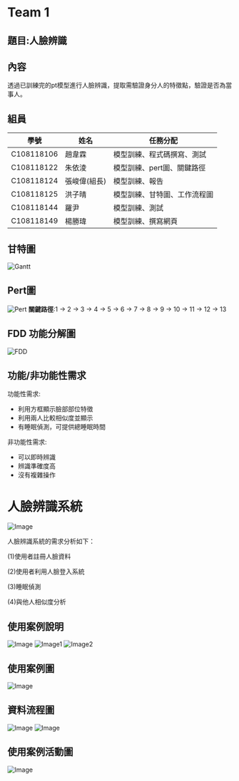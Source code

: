 # Team 1

## 題目:人臉辨識

## 內容
透過已訓練完的pt模型進行人臉辨識，提取需驗證身分人的特徵點，驗證是否為當事人。

## 組員
|學號|姓名|任務分配|
|---|----|--------|
|C108118106|趙韋霖|模型訓練、程式碼撰寫、測試|
|C108118122|朱依淩|模型訓練、pert圖、關鍵路徑|
|C108118124|張峻偉(組長)|模型訓練、報告|
|C108118125|洪子晴|模型訓練、甘特圖、工作流程圖|
|C108118144|羅尹|模型訓練、測試|
|C108118149|楊勝瑋|模型訓練、撰寫網頁|

## 甘特圖
![Gantt](https://github.com/Yinooooo/Team1/blob/main/gan.png)

## Pert圖
![Pert](https://github.com/Yinooooo/Team1/blob/main/pert.jpg)
**關鍵路徑**:1 -> 2 -> 3 -> 4 -> 5 -> 6 -> 7 -> 8 -> 9 -> 10 -> 11 -> 12 -> 13

## FDD 功能分解圖
![FDD](https://github.com/Yinooooo/Team1/blob/main/FDD.png)

## 功能/非功能性需求
功能性需求:
* 利用方框顯示臉部部位特徵
* 利用兩人比較相似度並顯示
* 有睡眠偵測，可提供總睡眠時間

非功能性需求:
* 可以即時辨識
* 辨識準確度高
* 沒有複雜操作


# 人臉辨識系統
![Image](https://github.com/Yinooooo/Team1/blob/main/不知道甚麼圖.jpg)

人臉辨識系統的需求分析如下：

(1)使用者註冊人臉資料

(2)使用者利用人臉登入系統

(3)睡眠偵測

(4)與他人相似度分析

## 使用案例說明
![Image](https://github.com/Yinooooo/Team1/blob/main/%E4%BA%BA%E8%87%89%E7%9B%B8%E4%BC%BC%E5%BA%A6%E5%88%86%E6%9E%90%E4%BD%BF%E7%94%A8%E6%A1%88%E4%BE%8B%E8%AA%AA%E6%98%8E.PNG)
![Image1](https://github.com/Yinooooo/Team1/blob/main/%E4%BA%BA%E8%87%89%E7%99%BB%E5%85%A5%E4%BD%BF%E7%94%A8%E6%A1%88%E4%BE%8B.jpg)
![Image2](https://github.com/Yinooooo/Team1/blob/4942bbd52a9636d082443ef50161a7559c96f2be/%E7%9D%A1%E7%9C%A0%E5%81%B5%E6%B8%AC.jpg)

## 使用案例圖
![Image](https://github.com/Yinooooo/Team1/blob/main/%E4%BA%BA%E8%87%89%E7%9B%B8%E4%BC%BC%E5%BA%A6%E5%88%86%E6%9E%90%E4%BD%BF%E7%94%A8%E6%A1%88%E4%BE%8B%E5%9C%96.PNG)

## 資料流程圖
![Image](https://github.com/Yinooooo/Team1/blob/main/DFD_1.PNG)
![Image](https://github.com/Yinooooo/Team1/blob/main/DFD.png)

## 使用案例活動圖
![Image](https://github.com/Yinooooo/Team1/blob/main/%E8%9E%A2%E5%B9%95%E6%93%B7%E5%8F%96%E7%95%AB%E9%9D%A2%20(56).png)


